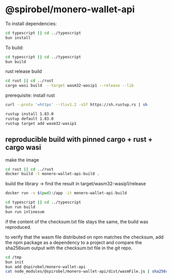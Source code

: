# @spirobel/monero-wallet-api

To install dependencies:

```bash
cd typescript || cd ../typescript
bun install
```

To build:

```bash
cd typescript || cd ../typescript
bun build
```

rust release build

```bash
cd rust || cd ../rust
cargo wasi build  --target wasm32-wasip1 --release --lib
```

prerequisite: install rust

```bash
curl --proto '=https' --tlsv1.2 -sSf https://sh.rustup.rs | sh
```

```bash
rustup install 1.83.0
rustup default 1.83.0
rustup target add wasm32-wasip1
```

## reproducible build with pinned cargo + rust + cargo wasi

make the image

```bash
cd rust || cd ../rust
docker build -t monero-wallet-api-build .
```

build the library -> find the result in target/wasm32-wasip1/release

```bash
docker run -v $(pwd):/app -it monero-wallet-api-build
```

```bash
cd typescript || cd ../typescript
bun run build
bun run inlinesum
```

if the content of the checksum.txt file stays the same, the build was reproduced.

to verify that the wasm file distributed on npm matches the checksum,
add the npm package as a dependency to a project and compare the sha256sum output with the checksum.txt file in the git repo.

```bash
cd /tmp
bun init
bun add @spirobel/monero-wallet-api
cat node_modules/@spirobel/monero-wallet-api/dist/wasmFile.js | sha256sum
```

